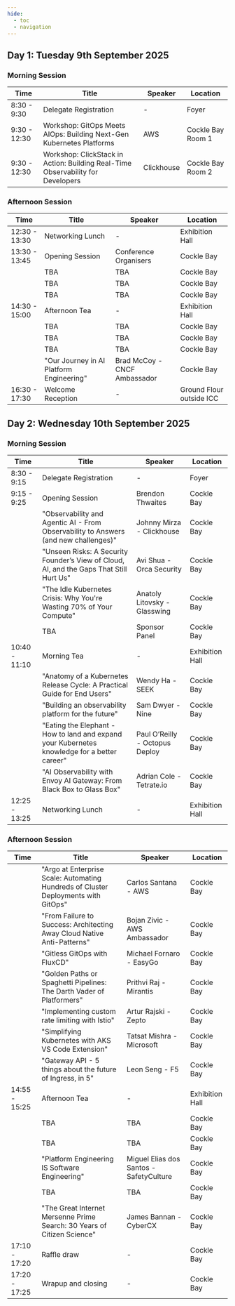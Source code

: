 ```yaml
---
hide:
  - toc
  - navigation
---
```

## Day 1: Tuesday 9th September 2025

### Morning Session

| Time  | Title | Speaker | Location |
|---|---|---|---|
| 8:30 - 9:30 | Delegate Registration | - | Foyer |
| 9:30 - 12:30 | Workshop: GitOps Meets AIOps: Building Next-Gen Kubernetes Platforms | AWS | Cockle Bay Room 1 |
| 9:30 - 12:30 | Workshop: ClickStack in Action: Building Real-Time Observability for Developers | Clickhouse | Cockle Bay Room 2 |

### Afternoon Session

| Time  | Title | Speaker | Location |
|---|---|---|---|
| 12:30 - 13:30 | Networking Lunch | - | Exhibition Hall |
| 13:30 - 13:45 | Opening Session | Conference Organisers | Cockle Bay |
| | TBA | TBA | Cockle Bay |
| | TBA | TBA | Cockle Bay |
| | TBA | TBA | Cockle Bay |
| 14:30 - 15:00 | Afternoon Tea | - | Exhibition Hall |
| | TBA | TBA | Cockle Bay |
| | TBA | TBA | Cockle Bay |
| | TBA | TBA | Cockle Bay |
| | "Our Journey in AI Platform Engineering" | Brad McCoy - CNCF Ambassador | Cockle Bay |
| 16:30 - 17:30 | Welcome Reception | - | Ground Flour outside ICC |

## Day 2: Wednesday 10th September 2025

### Morning Session

| Time  | Title | Speaker | Location |
|---|---|---|---|
| 8:30 - 9:15 | Delegate Registration | - | Foyer |
| 9:15 - 9:25 | Opening Session | Brendon Thwaites | Cockle Bay |
| | "Observability and Agentic AI - From Observability to Answers (and new challenges)" | Johnny Mirza - Clickhouse | Cockle Bay |
| | "Unseen Risks: A Security Founder’s View of Cloud, AI, and the Gaps That Still Hurt Us" | Avi Shua - Orca Security | Cockle Bay |
| | "The Idle Kubernetes Crisis: Why You're Wasting 70% of Your Compute" | Anatoly Litovsky - Glasswing | Cockle Bay |
| | TBA | Sponsor Panel | Cockle Bay |
| 10:40 - 11:10 | Morning Tea | - | Exhibition Hall |
| | "Anatomy of a Kubernetes Release Cycle: A Practical Guide for End Users" | Wendy Ha - SEEK | Cockle Bay |
| | "Building an observability platform for the future" | Sam Dwyer - Nine | Cockle Bay |
| | "Eating the Elephant - How to land and expand your Kubernetes knowledge for a better career" | Paul O’Reilly - Octopus Deploy | Cockle Bay |
| | "AI Observability with Envoy AI Gateway: From Black Box to Glass Box" | Adrian Cole - Tetrate.io | Cockle Bay |
| 12:25 - 13:25 | Networking Lunch | - | Exhibition Hall |

### Afternoon Session

| Time  | Title | Speaker | Location |
|---|---|---|---|
| | "Argo at Enterprise Scale: Automating Hundreds of Cluster Deployments with GitOps" | Carlos Santana - AWS | Cockle Bay |
| | "From Failure to Success: Architecting Away Cloud Native Anti-Patterns" | Bojan Zivic - AWS Ambassador | Cockle Bay |
| | "Gitless GitOps with FluxCD" | Michael Fornaro - EasyGo | Cockle Bay |
| | "Golden Paths or Spaghetti Pipelines: The Darth Vader of Platformers" | Prithvi Raj - Mirantis | Cockle Bay |
| | "Implementing custom rate limiting with Istio" | Artur Rajski - Zepto | Cockle Bay |
| | "Simplifying Kubernetes with AKS VS Code Extension" | Tatsat Mishra - Microsoft | Cockle Bay |
| | "Gateway API - 5 things about the future of Ingress, in 5" | Leon Seng - F5 | Cockle Bay |
| 14:55 - 15:25 | Afternoon Tea | - | Exhibition Hall |
| | TBA | TBA | Cockle Bay |
| | TBA | TBA | Cockle Bay |
| | "Platform Engineering IS Software Engineering" | Miguel Elias dos Santos - SafetyCulture | Cockle Bay |
| | TBA | TBA | Cockle Bay |
| | "The Great Internet Mersenne Prime Search: 30 Years of Citizen Science" | James Bannan - CyberCX | Cockle Bay |
| 17:10 - 17:20 | Raffle draw | - | Cockle Bay |
| 17:20 - 17:25 | Wrapup and closing | - | Cockle Bay |
